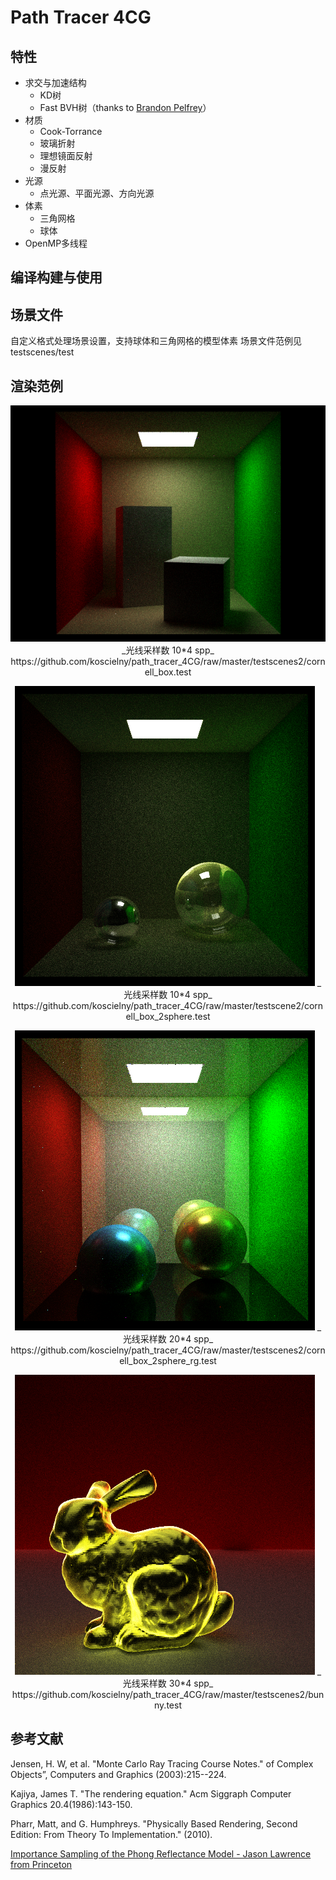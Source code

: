 Path Tracer 4CG
====
特性
----
* 求交与加速结构
  - KD树
  - Fast BVH树（thanks to [Brandon Pelfrey](https://github.com/brandonpelfrey/Fast-BVH)）
* 材质
  - Cook-Torrance
  - 玻璃折射
  - 理想镜面反射
  - 漫反射
* 光源
  - 点光源、平面光源、方向光源
* 体素
  - 三角网格
  - 球体
* OpenMP多线程


编译构建与使用
-----

场景文件
-----
自定义格式处理场景设置，支持球体和三角网格的模型体素
场景文件范例见testscenes/test

渲染范例
----

<p align="center">
<img src="https://github.com/koscielny/path_tracer_4CG/raw/master/result_image/cornell_box_10.png"/>
_光线采样数 10*4 spp_
https://github.com/koscielny/path_tracer_4CG/raw/master/testscenes2/cornell_box.test
</p>

<p align="center">
<img src="https://github.com/koscielny/path_tracer_4CG/raw/master/result_image/cornell_box_12.png"/>
_光线采样数 10*4 spp_
https://github.com/koscielny/path_tracer_4CG/raw/master/testscene2/cornell_box_2sphere.test
</p>

<p align="center">
<img src="https://github.com/koscielny/path_tracer_4CG/raw/master/result_image/cornell_box_21.png"/>
_光线采样数 20*4 spp_
https://github.com/koscielny/path_tracer_4CG/raw/master/testscenes2/cornell_box_2sphere_rg.test
</p>

<p align="center">
<img src="https://github.com/koscielny/path_tracer_4CG/raw/master/result_image/bunny_29.png"/>
_光线采样数 30*4 spp_
https://github.com/koscielny/path_tracer_4CG/raw/master/testscenes2/bunny.test
</p>


参考文献
-----
Jensen, H. W, et al. "Monte Carlo Ray Tracing Course Notes." of Complex Objects”, Computers and Graphics (2003):215--224.

Kajiya, James T. "The rendering equation." Acm Siggraph Computer Graphics 20.4(1986):143-150.

Pharr, Matt, and G. Humphreys. "Physically Based Rendering, Second Edition: From Theory To Implementation." (2010).

[Importance Sampling of the Phong Reflectance Model - Jason Lawrence from Princeton](http://www.cs.princeton.edu/courses/archive/fall12/cos526/papers/importance.pdf)